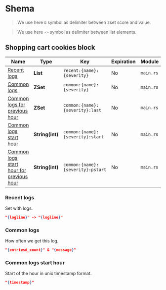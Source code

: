 # Shema

> We use here `&` symbol as delimiter between zset score and value.

> We use here `->` symbol as delimiter between list elements.

## Shopping cart cookies block

| Name                                                                | Type            | Key                               | Expiration | Module    |
| ------------------------------------------------------------------- | --------------- | --------------------------------- | ---------- | --------- |
| [Recent logs](#recent-logs)                                         | **List**        | `recent:{name}:{severity}`        | No         | `main.rs` |
| [Common logs](#common-logs)                                         | **ZSet**        | `common:{name}:{severity}`        | No         | `main.rs` |
| [Common logs for previous hour](#common-logs)                       | **ZSet**        | `common:{name}:{severity}:last`   | No         | `main.rs` |
| [Common logs start hour](#common-logs-start-hour)                   | **String(int)** | `common:{name}:{severity}:start`  | No         | `main.rs` |
| [Common logs start hour for previous hour](#common-logs-start-hour) | **String(int)** | `common:{name}:{severity}:pstart` | No         | `main.rs` |

### Recent logs

Set with logs.

```json
"{logline}" -> "{logline}"
```

### Common logs

How often we get this log.

```json
"{entriesd_count}" & "{message}"
```

### Common logs start hour

Start of the hour in unix timestamp format.

```json
"{timestamp}"
```
